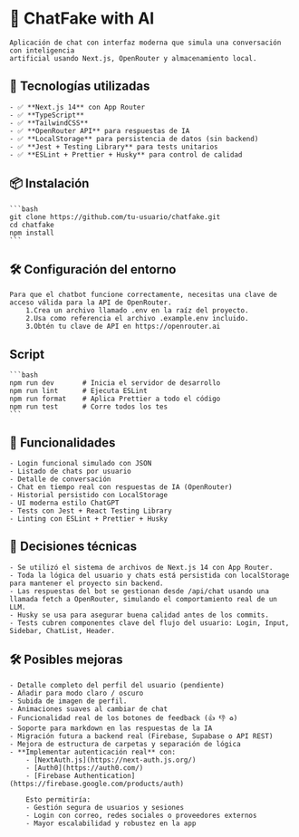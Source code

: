 # 🤖 ChatFake with AI

    Aplicación de chat con interfaz moderna que simula una conversación con inteligencia 
    artificial usando Next.js, OpenRouter y almacenamiento local.

## 🚀 Tecnologías utilizadas

    - ✅ **Next.js 14** con App Router
    - ✅ **TypeScript**
    - ✅ **TailwindCSS**
    - ✅ **OpenRouter API** para respuestas de IA
    - ✅ **LocalStorage** para persistencia de datos (sin backend)
    - ✅ **Jest + Testing Library** para tests unitarios
    - ✅ **ESLint + Prettier + Husky** para control de calidad

## 📦 Instalación

    ```bash
    git clone https://github.com/tu-usuario/chatfake.git
    cd chatfake
    npm install
    ```

##  🛠️ Configuración del entorno

    Para que el chatbot funcione correctamente, necesitas una clave de acceso válida para la API de OpenRouter.
        1.Crea un archivo llamado .env en la raíz del proyecto.
        2.Usa como referencia el archivo .example.env incluido.
        3.Obtén tu clave de API en https://openrouter.ai

## Script 

    ```bash
    npm run dev       # Inicia el servidor de desarrollo
    npm run lint      # Ejecuta ESLint
    npm run format    # Aplica Prettier a todo el código
    npm run test      # Corre todos los tes
    ```

## 🧠 Funcionalidades

    - Login funcional simulado con JSON
    - Listado de chats por usuario
    - Detalle de conversación
    - Chat en tiempo real con respuestas de IA (OpenRouter)
    - Historial persistido con LocalStorage
    - UI moderna estilo ChatGPT
    - Tests con Jest + React Testing Library
    - Linting con ESLint + Prettier + Husky

## 🧩 Decisiones técnicas

    - Se utilizó el sistema de archivos de Next.js 14 con App Router.
    - Toda la lógica del usuario y chats está persistida con localStorage para mantener el proyecto sin backend.
    - Las respuestas del bot se gestionan desde /api/chat usando una llamada fetch a OpenRouter, simulando el comportamiento real de un LLM.
    - Husky se usa para asegurar buena calidad antes de los commits.
    - Tests cubren componentes clave del flujo del usuario: Login, Input, Sidebar, ChatList, Header.

## 🛠 Posibles mejoras

    - Detalle completo del perfil del usuario (pendiente)
    - Añadir para modo claro / oscuro
    - Subida de imagen de perfil.
    - Animaciones suaves al cambiar de chat
    - Funcionalidad real de los botones de feedback (👍 👎 ♻️)
    - Soporte para markdown en las respuestas de la IA
    - Migración futura a backend real (Firebase, Supabase o API REST)
    - Mejora de estructura de carpetas y separación de lógica
    - **Implementar autenticación real** con:
        - [NextAuth.js](https://next-auth.js.org/)
        - [Auth0](https://auth0.com/)
        - [Firebase Authentication](https://firebase.google.com/products/auth)
        
        Esto permitiría:
        - Gestión segura de usuarios y sesiones
        - Login con correo, redes sociales o proveedores externos
        - Mayor escalabilidad y robustez en la app
